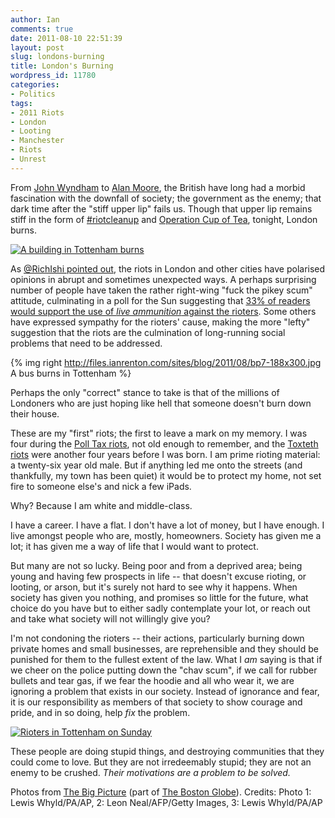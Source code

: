 ```yaml
---
author: Ian
comments: true
date: 2011-08-10 22:51:39
layout: post
slug: londons-burning
title: London's Burning
wordpress_id: 11780
categories:
- Politics
tags:
- 2011 Riots
- London
- Looting
- Manchester
- Riots
- Unrest
---
```


From [John Wyndham](http://en.wikipedia.org/wiki/John_Wyndham) to [Alan Moore](http://en.wikipedia.org/wiki/Alan_Moore), the British have long had a morbid fascination with the downfall of society; the government as the enemy; that dark time after the "stiff upper lip" fails us.  Though that upper lip remains stiff in the form of [#riotcleanup](http://twitter.com/#!/search/%23riotcleanup) and [Operation Cup of Tea](http://www.operationcupoftea.com/), tonight, London burns.

[![A building in Tottenham burns](http://files.ianrenton.com/sites/blog/2011/08/london-fire1-600x354.jpg)](http://files.ianrenton.com/sites/blog/2011/08/london-fire1.jpg)

As [@RichIshi pointed out](https://twitter.com/#!/RichIshi/status/100880220382445569), the riots in London and other cities have polarised opinions in abrupt and sometimes unexpected ways.  A perhaps surprising number of people have taken the rather right-wing "fuck the pikey scum" attitude, culminating in a poll for the Sun suggesting that [33% of readers would support the use of _live ammunition_ against the rioters](http://www.thesun.co.uk/sol/homepage/news/3743390/Use-LIVE-bullets-say-33-in-Sun-poll.html?OTC-RSS&ATTR=News).  Some others have expressed sympathy for the rioters' cause, making the more "lefty" suggestion that the riots are the culmination of long-running social problems that need to be addressed.

{% img right http://files.ianrenton.com/sites/blog/2011/08/bp7-188x300.jpg A bus burns in Tottenham %}

Perhaps the only "correct" stance to take is that of the millions of Londoners who are just hoping like hell that someone doesn't burn down their house.

These are my "first" riots; the first to leave a mark on my memory.  I was four during the [Poll Tax riots](http://en.wikipedia.org/wiki/Poll_Tax_Riots), not old enough to remember, and the [Toxteth riots](http://en.wikipedia.org/wiki/1981_Toxteth_riots) were another four years before I was born.  I am prime rioting material: a twenty-six year old male.  But if anything led me onto the streets (and thankfully, my town has been quiet) it would be to protect my home, not set fire to someone else's and nick a few iPads.

Why?  Because I am white and middle-class.

I have a career.  I have a flat.  I don't have a lot of money, but I have enough.  I live amongst people who are, mostly, homeowners.  Society has given me a lot; it has given me a way of life that I would want to protect.

But many are not so lucky.  Being poor and from a deprived area; being young and having few prospects in life -- that doesn't excuse rioting, or looting, or arson, but it's surely not hard to see why it happens.  When society has given you nothing, and promises so little for the future, what choice do you have but to either sadly contemplate your lot, or reach out and take what society will not willingly give you?

I'm not condoning the rioters -- their actions, particularly burning down private homes and small businesses, are reprehensible and they should be punished for them to the fullest extent of the law.  What I _am_ saying is that if we cheer on the police putting down the "chav scum", if we call for rubber bullets and tear gas, if we fear the hoodie and all who wear it, we are ignoring a problem that exists in our society.  Instead of ignorance and fear, it is our responsibility as members of that society to show courage and pride, and in so doing, help _fix_ the problem.

[![Rioters in Tottenham on Sunday](http://files.ianrenton.com/sites/blog/2011/08/bp4-600x235.jpg)](http://files.ianrenton.com/sites/blog/2011/08/bp4.jpg)

These people are doing stupid things, and destroying communities that they could come to love.  But they are not irredeemably stupid; they are not an enemy to be crushed.  _Their motivations are a problem to be solved._  
  

Photos from [The Big Picture](http://www.boston.com/bigpicture/2011/08/london_riots.html) (part of [The Boston Globe](http://www.boston.com/bostonglobe/)).  Credits: Photo 1: Lewis Whyld/PA/AP, 2: Leon Neal/AFP/Getty Images, 3: Lewis Whyld/PA/AP
